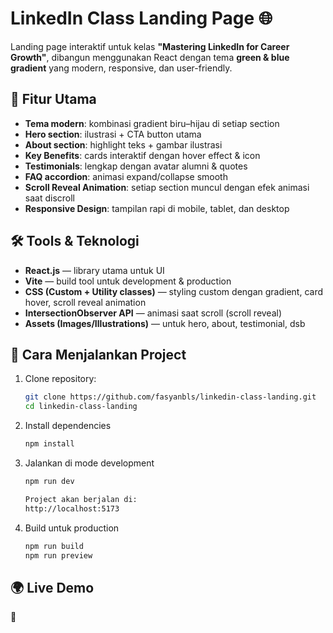 # LinkedIn Class Landing Page 🌐

Landing page interaktif untuk kelas **"Mastering LinkedIn for Career Growth"**, dibangun menggunakan React dengan tema **green & blue gradient** yang modern, responsive, dan user-friendly.  


## 📸 Fitur Utama
- **Tema modern**: kombinasi gradient biru–hijau di setiap section
- **Hero section**: ilustrasi + CTA button utama
- **About section**: highlight teks + gambar ilustrasi
- **Key Benefits**: cards interaktif dengan hover effect & icon
- **Testimonials**: lengkap dengan avatar alumni & quotes
- **FAQ accordion**: animasi expand/collapse smooth
- **Scroll Reveal Animation**: setiap section muncul dengan efek animasi saat discroll
- **Responsive Design**: tampilan rapi di mobile, tablet, dan desktop


## 🛠 Tools & Teknologi

- **React.js** — library utama untuk UI  
- **Vite** — build tool untuk development & production  
- **CSS (Custom + Utility classes)** — styling custom dengan gradient, card hover, scroll reveal animation  
- **IntersectionObserver API** — animasi saat scroll (scroll reveal)  
- **Assets (Images/Illustrations)** — untuk hero, about, testimonial, dsb  


## 🚀 Cara Menjalankan Project

1. Clone repository:
   ```bash
   git clone https://github.com/fasyanbls/linkedin-class-landing.git
   cd linkedin-class-landing

2. Install dependencies
   ```bash
   npm install

3. Jalankan di mode development
   ```bash
   npm run dev

   Project akan berjalan di:
   http://localhost:5173

4. Build untuk production
   ```bash
   npm run build
   npm run preview

## 🌍 Live Demo

🔗 